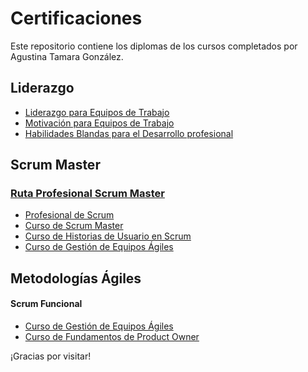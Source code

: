 # Certificaciones

Este repositorio contiene los diplomas de los cursos completados por Agustina Tamara González.

## Liderazgo

  - [Liderazgo para Equipos de Trabajo](https://platzi.com/p/agustinagonzalez8832/curso/1300-course/diploma/detalle/)
  - [Motivación para Equipos de Trabajo](https://platzi.com/p/agustinagonzalez8832/curso/1896-motivacion/diploma/detalle/) 
  - [Habilidades Blandas para el Desarrollo profesional](https://platzi.com/p/agustinagonzalez8832/curso/6570-habilidades-blandas/diploma/detalle/) 
  
## Scrum Master
 ### [Ruta Profesional Scrum Master](https://platzi.com/p/agustinagonzalez8832/learning-path/12833-rol-de-scrum-master/diploma/detalle/)
   - [Profesional de Scrum](https://platzi.com/p/agustinagonzalez8832/curso/1750-scrum/diploma/detalle/)
   - [Curso de Scrum Master](https://platzi.com/p/agustinagonzalez8832/curso/4129-scrum-master/diploma/detalle/)
   - [Curso de Historias de Usuario en Scrum](https://platzi.com/p/agustinagonzalez8832/curso/2616-historias-usuario-scrum/diploma/detalle/)
   - [Curso de Gestión de Equipos Ágiles](https://platzi.com/p/agustinagonzalez8832/curso/4128-equipos-agiles/diploma/detalle/)

## Metodologías Ágiles
  #### Scrum Funcional
   - [Curso de Gestión de Equipos Ágiles](https://platzi.com/p/agustinagonzalez8832/curso/4128-equipos-agiles/diploma/detalle/)
   - [Curso de Fundamentos de Product Owner](https://platzi.com/p/agustinagonzalez8832/curso/2618-product-owner/diploma/detalle/)

  
¡Gracias por visitar!
